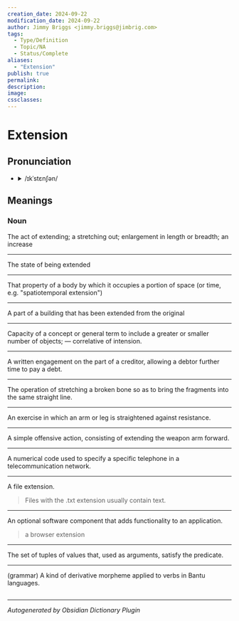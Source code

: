 ```yaml
---
creation_date: 2024-09-22
modification_date: 2024-09-22
author: Jimmy Briggs <jimmy.briggs@jimbrig.com>
tags:
  - Type/Definition
  - Topic/NA
  - Status/Complete
aliases:
  - "Extension"
publish: true
permalink:
description:
image:
cssclasses:
---
```


# Extension

## Pronunciation

- <details><summary>/ɪkˈstɛnʃən/</summary><audio controls><source src="https://api.dictionaryapi.dev/media/pronunciations/en/extension-us.mp3"></audio></details>

## Meanings

### Noun

The act of extending; a stretching out; enlargement in length or breadth; an increase

---

The state of being extended

---

That property of a body by which it occupies a portion of space (or time, e.g. "spatiotemporal extension")

---

A part of a building that has been extended from the original

---

Capacity of a concept or general term to include a greater or smaller number of objects; — correlative of intension.

---

A written engagement on the part of a creditor, allowing a debtor further time to pay a debt.

---

The operation of stretching a broken bone so as to bring the fragments into the same straight line.

---

An exercise in which an arm or leg is straightened against resistance.

---

A simple offensive action, consisting of extending the weapon arm forward.

---

A numerical code used to specify a specific telephone in a telecommunication network.

---

A file extension.

> Files with the .txt extension usually contain text.

---

An optional software component that adds functionality to an application.

> a browser extension

---

The set of tuples of values that, used as arguments, satisfy the predicate.

---

(grammar) A kind of derivative morpheme applied to verbs in Bantu languages.



## 



***

*Autogenerated by Obsidian Dictionary Plugin*
